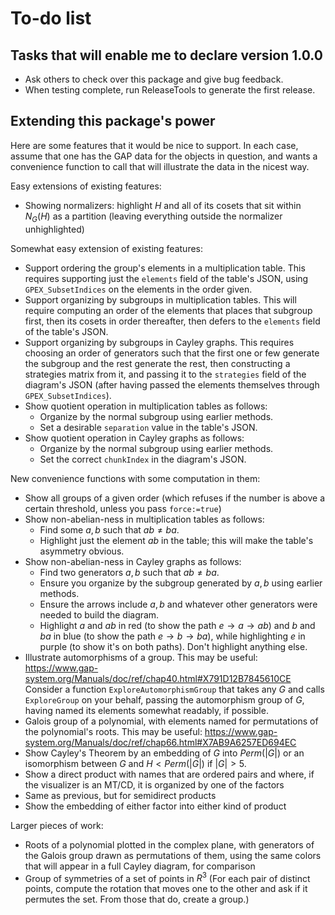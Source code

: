 
# To-do list

## Tasks that will enable me to declare version 1.0.0

 * Ask others to check over this package and give bug feedback.
 * When testing complete, run ReleaseTools to generate the first release.

## Extending this package's power

Here are some features that it would be nice to support.  In each case,
assume that one has the GAP data for the objects in question, and wants
a convenience function to call that will illustrate the data in the
nicest way.

Easy extensions of existing features:

 * Showing normalizers: highlight $H$ and all of its cosets that sit
   within $N_G(H)$ as a partition (leaving everything outside the
   normalizer unhighlighted)

Somewhat easy extension of existing features:

 * Support ordering the group's elements in a multiplication table.
   This requires supporting just the `elements` field of the table's
   JSON, using `GPEX_SubsetIndices` on the elements in the order given.
 * Support organizing by subgroups in multiplication tables.
   This will require computing an order of the elements that places
   that subgroup first, then its cosets in order thereafter, then
   defers to the `elements` field of the table's JSON.
 * Support organizing by subgroups in Cayley graphs.
   This requires choosing an order of generators such that the first
   one or few generate the subgroup and the rest generate the rest,
   then constructing a strategies matrix from it, and passing it to the
   `strategies` field of the diagram's JSON (after having passed the
   elements themselves through `GPEX_SubsetIndices`).
 * Show quotient operation in multiplication tables as follows:
    * Organize by the normal subgroup using earlier methods.
    * Set a desirable `separation` value in the table's JSON.
 * Show quotient operation in Cayley graphs as follows:
    * Organize by the normal subgroup using earlier methods.
    * Set the correct `chunkIndex` in the diagram's JSON.

New convenience functions with some computation in them:

 * Show all groups of a given order (which refuses if the number is
   above a certain threshold, unless you pass `force:=true`)
 * Show non-abelian-ness in multiplication tables as follows:
    * Find some $a,b$ such that $ab\neq ba$.
    * Highlight just the element $ab$ in the table; this will make
      the table's asymmetry obvious.
 * Show non-abelian-ness in Cayley graphs as follows:
    * Find two generators $a,b$ such that $ab\neq ba$.
    * Ensure you organize by the subgroup generated by $a,b$ using
      earlier methods.
    * Ensure the arrows include $a,b$ and whatever other generators
      were needed to build the diagram.
    * Highlight $a$ and $ab$ in red (to show the path $e\to a\to ab$)
      and $b$ and $ba$ in blue (to show the path $e\to b\to ba$),
      while highlighting $e$ in purple (to show it's on both paths).
      Don't highlight anything else.
 * Illustrate automorphisms of a group.  This may be useful:
   https://www.gap-system.org/Manuals/doc/ref/chap40.html#X791D12B7845610CE
   Consider a function `ExploreAutomorphismGroup` that takes any $G$ and
   calls `ExploreGroup` on your behalf, passing the automorphism group of
   $G$, having named its elements somewhat readably, if possible.
 * Galois group of a polynomial, with elements named for permutations
   of the polynomial's roots.  This may be useful:
   https://www.gap-system.org/Manuals/doc/ref/chap66.html#X7AB9A6257ED694EC
 * Show Cayley's Theorem by an embedding of $G$ into $Perm(|G|)$
   or an isomorphism between $G$ and $H<Perm(|G|)$ if $|G|>5$.
 * Show a direct product with names that are ordered pairs and where,
   if the visualizer is an MT/CD, it is organized by one of the factors
 * Same as previous, but for semidirect products
 * Show the embedding of either factor into either kind of product

Larger pieces of work:

 * Roots of a polynomial plotted in the complex plane, with generators
   of the Galois group drawn as permutations of them, using the same
   colors that will appear in a full Cayley diagram, for comparison
 * Group of symmetries of a set of points in $R^3$
   (For each pair of distinct points, compute the rotation that moves
   one to the other and ask if it permutes the set.  From those that do,
   create a group.)
